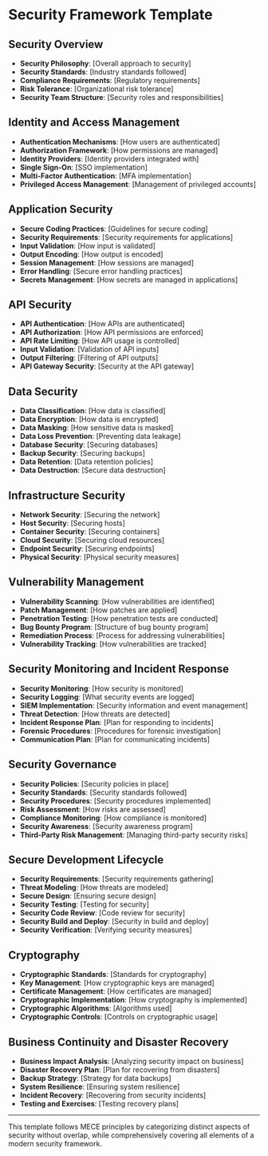 # Security Framework Template

## Security Overview
- **Security Philosophy**: [Overall approach to security]
- **Security Standards**: [Industry standards followed]
- **Compliance Requirements**: [Regulatory requirements]
- **Risk Tolerance**: [Organizational risk tolerance]
- **Security Team Structure**: [Security roles and responsibilities]

## Identity and Access Management
- **Authentication Mechanisms**: [How users are authenticated]
- **Authorization Framework**: [How permissions are managed]
- **Identity Providers**: [Identity providers integrated with]
- **Single Sign-On**: [SSO implementation]
- **Multi-Factor Authentication**: [MFA implementation]
- **Privileged Access Management**: [Management of privileged accounts]

## Application Security
- **Secure Coding Practices**: [Guidelines for secure coding]
- **Security Requirements**: [Security requirements for applications]
- **Input Validation**: [How input is validated]
- **Output Encoding**: [How output is encoded]
- **Session Management**: [How sessions are managed]
- **Error Handling**: [Secure error handling practices]
- **Secrets Management**: [How secrets are managed in applications]

## API Security
- **API Authentication**: [How APIs are authenticated]
- **API Authorization**: [How API permissions are enforced]
- **API Rate Limiting**: [How API usage is controlled]
- **Input Validation**: [Validation of API inputs]
- **Output Filtering**: [Filtering of API outputs]
- **API Gateway Security**: [Security at the API gateway]

## Data Security
- **Data Classification**: [How data is classified]
- **Data Encryption**: [How data is encrypted]
- **Data Masking**: [How sensitive data is masked]
- **Data Loss Prevention**: [Preventing data leakage]
- **Database Security**: [Securing databases]
- **Backup Security**: [Securing backups]
- **Data Retention**: [Data retention policies]
- **Data Destruction**: [Secure data destruction]

## Infrastructure Security
- **Network Security**: [Securing the network]
- **Host Security**: [Securing hosts]
- **Container Security**: [Securing containers]
- **Cloud Security**: [Securing cloud resources]
- **Endpoint Security**: [Securing endpoints]
- **Physical Security**: [Physical security measures]

## Vulnerability Management
- **Vulnerability Scanning**: [How vulnerabilities are identified]
- **Patch Management**: [How patches are applied]
- **Penetration Testing**: [How penetration tests are conducted]
- **Bug Bounty Program**: [Structure of bug bounty program]
- **Remediation Process**: [Process for addressing vulnerabilities]
- **Vulnerability Tracking**: [How vulnerabilities are tracked]

## Security Monitoring and Incident Response
- **Security Monitoring**: [How security is monitored]
- **Security Logging**: [What security events are logged]
- **SIEM Implementation**: [Security information and event management]
- **Threat Detection**: [How threats are detected]
- **Incident Response Plan**: [Plan for responding to incidents]
- **Forensic Procedures**: [Procedures for forensic investigation]
- **Communication Plan**: [Plan for communicating incidents]

## Security Governance
- **Security Policies**: [Security policies in place]
- **Security Standards**: [Security standards followed]
- **Security Procedures**: [Security procedures implemented]
- **Risk Assessment**: [How risks are assessed]
- **Compliance Monitoring**: [How compliance is monitored]
- **Security Awareness**: [Security awareness program]
- **Third-Party Risk Management**: [Managing third-party security risks]

## Secure Development Lifecycle
- **Security Requirements**: [Security requirements gathering]
- **Threat Modeling**: [How threats are modeled]
- **Secure Design**: [Ensuring secure design]
- **Security Testing**: [Testing for security]
- **Security Code Review**: [Code review for security]
- **Security Build and Deploy**: [Security in build and deploy]
- **Security Verification**: [Verifying security measures]

## Cryptography
- **Cryptographic Standards**: [Standards for cryptography]
- **Key Management**: [How cryptographic keys are managed]
- **Certificate Management**: [How certificates are managed]
- **Cryptographic Implementation**: [How cryptography is implemented]
- **Cryptographic Algorithms**: [Algorithms used]
- **Cryptographic Controls**: [Controls on cryptographic usage]

## Business Continuity and Disaster Recovery
- **Business Impact Analysis**: [Analyzing security impact on business]
- **Disaster Recovery Plan**: [Plan for recovering from disasters]
- **Backup Strategy**: [Strategy for data backups]
- **System Resilience**: [Ensuring system resilience]
- **Incident Recovery**: [Recovering from security incidents]
- **Testing and Exercises**: [Testing recovery plans]

---

This template follows MECE principles by categorizing distinct aspects of security without overlap, while comprehensively covering all elements of a modern security framework. 